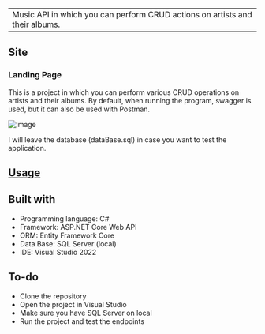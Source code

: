 
<table>
<tr>
<td>
  Music API in which you can perform CRUD actions on artists and their albums.
</td>
</tr>
</table>




## Site

### Landing Page
This is a project in which you can perform various CRUD operations on artists and their albums.
By default, when running the program, swagger is used, but it can also be used with Postman.

![image](https://github.com/user-attachments/assets/f1ba36ad-5762-45f6-bc4d-3fa99ab938bd)

I will leave the database (dataBase.sql) in case you want to test the application.


## [Usage](https://iharsh234.github.io/WebApp/)  


## Built with 

- Programming language: C#
- Framework: ASP.NET Core Web API
- ORM: Entity Framework Core
- Data Base: SQL Server (local)
- IDE: Visual Studio 2022


## To-do
- Clone the repository
- Open the project in Visual Studio
- Make sure you have SQL Server on local
- Run the project and test the endpoints



